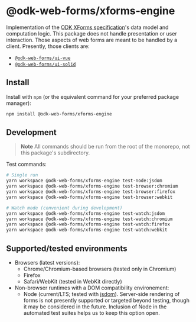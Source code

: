 # @odk-web-forms/xforms-engine

Implementation of the [ODK XForms specification](https://getodk.github.io/xforms-spec/)'s data model and computation logic. This package does not handle presentation or user interaction. Those aspects of web forms are meant to be handled by a client. Presently, those clients are:

- [`@odk-web-forms/ui-vue`](../ui-vue)
- [`@odk-web-forms/ui-solid`](../ui-solid)

## Install

Install with `npm` (or the equivalent command for your preferred package manager):

```sh
npm install @odk-web-forms/xforms-engine
```

## Development

> **Note**
> All commands should be run from the root of the monorepo, not this package's subdirectory.

Test commands:

```sh
# Single run
yarn workspace @odk-web-forms/xforms-engine test-node:jsdom
yarn workspace @odk-web-forms/xforms-engine test-browser:chromium
yarn workspace @odk-web-forms/xforms-engine test-browser:firefox
yarn workspace @odk-web-forms/xforms-engine test-browser:webkit

# Watch mode (convenient during development)
yarn workspace @odk-web-forms/xforms-engine test-watch:jsdom
yarn workspace @odk-web-forms/xforms-engine test-watch:chromium
yarn workspace @odk-web-forms/xforms-engine test-watch:firefox
yarn workspace @odk-web-forms/xforms-engine test-watch:webkit
```

## Supported/tested environments

- Browsers (latest versions):
  - Chrome/Chromium-based browsers (tested only in Chromium)
  - Firefox
  - Safari/WebKit (tested in WebKit directly)
- Non-browser runtimes with a DOM compatibility environement:
  - Node (current/LTS; tested with [jsdom](https://github.com/jsdom/jsdom)). Server-side rendering of forms is not presently supported or targeted beyond testing, though it may be considered in the future. Inclusion of Node in the automated test suites helps us to keep this option open.
